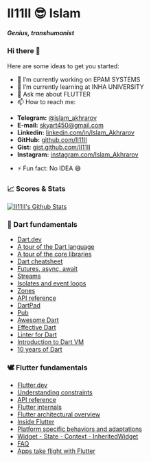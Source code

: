 # II11II 😎 Islam  
##### Genius, transhumanist

### Hi there 👋


Here are some ideas to get you started:

- 🔭 I’m currently working on EPAM SYSTEMS
- 🌱 I’m currently learning at INHA UNIVERSITY
- 💬 Ask me about FLUTTER
- 📫 How to reach me:  
 + **Telegram:** [@islam_akhrarov](https://t.me/islam_akhrarov)   
 + **E-mail:** [skyart450@gmail.com](mailto:skyart450@gmail.com)  
 + **Linkedin:** [linkedin.com/in/Islam_Akhrarov](https://www.linkedin.com/in/islam-akhrarov-35b191174/)  
 + **GitHub:** [github.com/II11II](https://github.com/II11II/)  
 + **Gist:** [gist.github.com/II11II](https://gist.github.com/II11II)    
 + **Instagram:** [instagram.com/Islam_Akhrarov](https://www.instagram.com/islam_akhrarov/)   
- ⚡ Fun fact: No IDEA 😅


  
  


  
### 📈 Scores & Stats  
  
[![II11II's Github Stats](https://github-readme-stats.vercel.app/api?username=II11II&count_private=true&theme=default&show_icons=true)](https://github.com/II11II)  

  
  
### 🎯 Dart fundamentals
  
 + [Dart.dev](https://dart.dev/)  
 + [A tour of the Dart language](https://dart.dev/guides/language/language-tour)   
 + [A tour of the core libraries](https://dart.dev/guides/libraries/library-tour)  
 + [Dart cheatsheet](https://dart.dev/codelabs/dart-cheatsheet)  
 + [Futures, async, await](https://dart.dev/codelabs/dart-cheatsheet)  
 + [Streams](https://dart.dev/tutorials/language/streams)  
 + [Isolates and event loops](https://medium.com/dartlang/dart-asynchronous-programming-isolates-and-event-loops-bffc3e296a6a)  
 + [Zones](https://dart.dev/articles/archive/zones)  
 + [API reference](https://api.dart.dev/dev/)  
 + [DartPad](https://dartpad.dev/)  
 + [Pub](https://pub.dev/)  
 + [Awesome Dart](https://github.com/yissachar/awesome-dart)  
 + [Effective Dart](https://dart.dev/guides/language/effective-dart)  
 + [Linter for Dart](https://dart-lang.github.io/linter/lints/)  
 + [Introduction to Dart VM](https://mrale.ph/dartvm/)  
 + [10 years of Dart](https://mrale.ph/talks/vmil2020/)  
  
  
### 🕊️ Flutter fundamentals
  
 + [Flutter.dev](https://flutter.dev/)  
 + [Understanding constraints](https://flutter.dev/docs/development/ui/layout/constraints)  
 + [API reference](https://master-api.flutter.dev/)  
 + [Flutter internals](https://www.didierboelens.com/2019/09/flutter-internals/) 
 + [Flutter architectural overview](https://flutter.dev/docs/resources/architectural-overview)  
 + [Inside Flutter](https://flutter.dev/docs/resources/inside-flutter)  
 + [Platform specific behaviors and adaptations](https://flutter.dev/docs/resources/platform-adaptations)  
 + [Widget - State - Context - InheritedWidget](https://www.didierboelens.com/2018/06/widget-state-context-inheritedwidget)  
 + [FAQ](https://flutter.dev/docs/resources/faq)  
 + [Apps take flight with Flutter](https://flutter.dev/showcase) 
  
  

